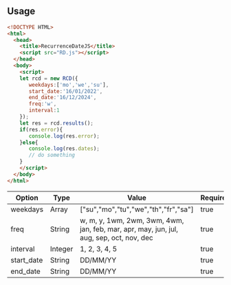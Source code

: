 ## Usage
```html
<!DOCTYPE HTML>
<html>
  <head>
    <title>RecurrenceDateJS</title>
    <script src="RD.js"></script>
  </head>
  <body>
    <script>
    let rcd = new RCD({
       weekdays:['mo','we','su'],
       start_date:'16/01/2022',
       end_date:'16/12/2024',
       freq:'w',
       interval:1
    });
    let res = rcd.results();
    if(res.error){
       console.log(res.error);
    }else{
       console.log(res.dates);
       // do something
    }
    </script>
  </body>
</html>
```
| Option   | Type | Value | Required |
| ---      | ---       | --- | --- |
| weekdays | Array    | ["su","mo","tu","we","th","fr","sa"] | true |  
| freq     | String       | w, m, y, 1wm, 2wm, 3wm, 4wm, jan, feb, mar, apr, may, jun, jul, aug, sep, oct, nov, dec | true |
| interval | Integer | 1, 2, 3, 4, 5 | true |
|start_date|String|DD/MM/YY|true|
|end_date|String|DD/MM/YY|true|